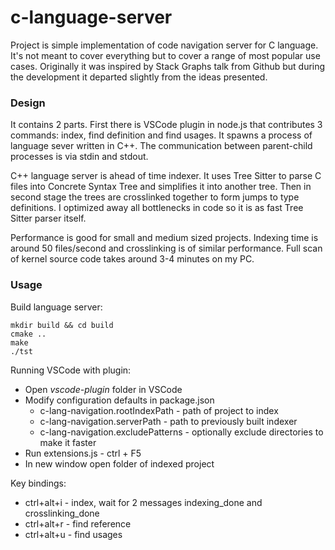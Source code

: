 # c-language-server

Project is simple implementation of code navigation server for C language. It's not meant to cover everything but to cover a range of most popular use cases. Originally it was inspired by Stack Graphs talk from Github but during the development it departed slightly from the ideas presented.


### Design

It contains 2 parts. First there is VSCode plugin in node.js that contributes 3 commands: index, find definition and find usages. It spawns a process of language sever written in C++. The communication between parent-child processes is via stdin and stdout. 

C++ language server is ahead of time indexer. It uses Tree Sitter to parse C files into Concrete Syntax Tree and simplifies it into another tree. Then in second stage the trees are crosslinked together to form jumps to type definitions. I optimized away all bottlenecks in code so it is as fast Tree Sitter parser itself.

Performance is good for small and medium sized projects. Indexing time is around 50 files/second and crosslinking is of similar performance. Full scan of kernel source code takes around 3-4 minutes on my PC.

### Usage

Build language server:

```
mkdir build && cd build
cmake ..
make
./tst
```

Running VSCode with plugin:

* Open *vscode-plugin* folder in VSCode
* Modify configuration defaults in package.json
    * c-lang-navigation.rootIndexPath - path of project to index
    * c-lang-navigation.serverPath - path to previously built indexer
    * c-lang-navigation.excludePatterns - optionally exclude directories to make it faster
* Run extensions.js - ctrl + F5
* In new window open folder of indexed project

Key bindings:

* ctrl+alt+i - index, wait for 2 messages indexing_done and crosslinking_done
* ctrl+alt+r - find reference
* ctrl+alt+u - find usages